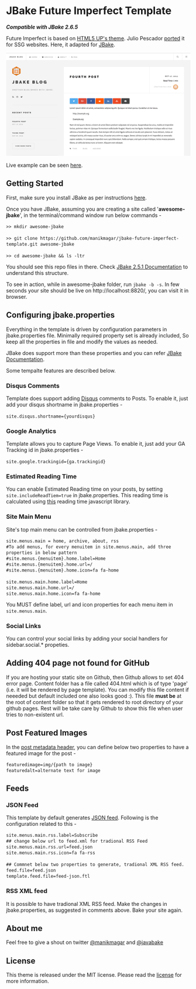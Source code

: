 # JBake Future Imperfect Template

**_Compatible with JBake 2.6.5_**

Future Imperfect is based on [HTML5 UP's theme](http://html5up.net/future-imperfect). Julio Pescador [ported](https://github.com/jpescador/hugo-future-imperfect) it for SSG websites. Here, it adapted for [JBake](http://jbake.org/).

![JBake Future Imperfect Blog](jbake_future_imperfect_blog.png)

Live example can be seen [here](https://unittesters.com/).

## Getting Started

First, make sure you install JBake as per instructions [here](http://jbake.org/download.html).

Once you have JBake, assuming you are creating a site called '**awesome-jbake**', in the terminal/command window run below commands -

```shell
>> mkdir awesome-jbake

>> git clone https://github.com/manikmagar/jbake-future-imperfect-template.git awesome-jbake

>> cd awesome-jbake && ls -ltr

```

You should see this repo files in there. Check [JBake 2.5.1 Documentation](https://jbake.org/docs/latest/#project_structure) to understand this structure.

To see in action, while in awesome-jbake folder, run `jbake -b -s`. In few seconds your site should be live on http://localhost:8820/, you can visit it in browser.

## Configuring jbake.properties

Everything in the template is driven by configuration parameters in jbake.properties file. Minimally required property set is already included, So keep all the properties in file and modify the values as needed.

JBake does support more than these properties and you can refer [JBake Documentation](http://jbake.org/docs/).

Some tempalte features are described below.

### Disqus Comments

Template does support adding [Disqus](https://disqus.com/) comments to Posts. To enable it, just add your disqus shortname in jbake.properties -

`site.disqus.shortname={yourdisqus}`

### Google Analytics

Template allows you to capture Page Views. To enable it, just add your GA Tracking id in jbake.properties -

`site.google.trackingid={ga.trackingid}`

### Estimated Reading Time

You can enable Estimated Reading time on your posts, by setting `site.includeReadTiem=true` in jbake.properties. This reading time is calculated using [this](https://github.com/michael-lynch/reading-time) reading time javascript library.

### Site Main Menu

Site's top main menu can be controlled from jbake.properties -

```properties
site.menus.main = home, archive, about, rss
#To add menus, for every menuitem in site.menus.main, add three properties in below pattern
#site.menus.{menuitem}.home.label=Home
#site.menus.{menuitem}.home.url=/
#site.menus.{menuitem}.home.icon=fa fa-home

site.menus.main.home.label=Home
site.menus.main.home.url=/
site.menus.main.home.icon=fa fa-home

```

You MUST define label, url and icon properties for each menu item in `site.menus.main`.

### Social Links

You can control your social links by adding your social handlers for sidebar.social.* propeties.

## Adding 404 page not found for GitHub

If you are hosting your static site on Github, then Github allows to set 404 error page. Content folder has a file called 404.html which is of type 'page' (i.e. it will be rendered by page template). You can modify this file content if neeeded but default included one also looks good :). This file **must be** at the root of content folder so that it gets rendered to root directory of your github pages. Rest will be take care by Github to show this file when user tries to non-existent url.

## Post Featured Images

In the [post metadata header](http://jbake.org/docs/2.5.1/#metadata_header), you can define below two properties to have a featured image for the post -

```properties
featuredimage=img/{path to image}
featuredalt=alternate text for image
```

## Feeds
### JSON Feed
This template by default generates [JSON feed](https://jsonfeed.org/version/1). Following is the configuration related to this -
```properties
site.menus.main.rss.label=Subscribe
## change below url to feed.xml for tradional RSS Feed
site.menus.main.rss.url=feed.json
site.menus.main.rss.icon=fa fa-rss

## Commnet below two properties to generate, tradional XML RSS feed.
feed.file=feed.json
template.feed.file=feed-json.ftl

```

### RSS XML feed
It is possible to have tradional XML RSS feed. Make the changes in jbake.properties, as suggested in comments above. Bake your site again.


## About me

Feel free to give a shout on twitter [@manikmagar](https://twitter.com/manikmagar) and [@javabake](https://twitter.com/manikmagar)

## License

This theme is released under the MIT license. Please read the [license](LICENSE.md) for more information.
